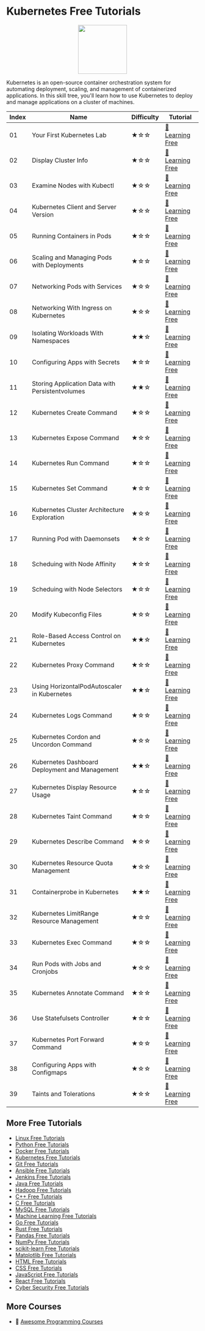 # Kubernetes Free Tutorials

<div align="center">
<img width="128px" src="https://file.labex.io/path/RTAa3OE96ESn.png">
</div>

Kubernetes is an open-source container orchestration system for automating deployment, scaling, and management of containerized applications. In this skill tree, you'll learn how to use Kubernetes to deploy and manage applications on a cluster of machines.

|   Index | Name                                            | Difficulty   | Tutorial                                                                                           |
|---------|-------------------------------------------------|--------------|----------------------------------------------------------------------------------------------------|
|      01 | Your First Kubernetes Lab                       | ★☆☆          | [🔗 Learning Free](https://labex.io/tutorials/your-first-kubernetes-lab-92733)                      |
|      02 | Display Cluster Info                            | ★☆☆          | [🔗 Learning Free](https://labex.io/tutorials/display-cluster-info-8426)                            |
|      03 | Examine Nodes with Kubectl                      | ★☆☆          | [🔗 Learning Free](https://labex.io/tutorials/examine-nodes-with-kubectl-9790)                      |
|      04 | Kubernetes Client and Server Version            | ★☆☆          | [🔗 Learning Free](https://labex.io/tutorials/kubernetes-client-and-server-version-9197)            |
|      05 | Running Containers in Pods                      | ★☆☆          | [🔗 Learning Free](https://labex.io/tutorials/running-containers-in-pods-14998)                     |
|      06 | Scaling and Managing Pods with Deployments      | ★☆☆          | [🔗 Learning Free](https://labex.io/tutorials/scaling-and-managing-pods-with-deployments-9675)      |
|      07 | Networking Pods with Services                   | ★☆☆          | [🔗 Learning Free](https://labex.io/tutorials/networking-pods-with-services-15815)                  |
|      08 | Networking With Ingress on Kubernetes           | ★☆☆          | [🔗 Learning Free](https://labex.io/tutorials/networking-with-ingress-on-kubernetes-9681)           |
|      09 | Isolating Workloads With Namespaces             | ★★☆          | [🔗 Learning Free](https://labex.io/tutorials/isolating-workloads-with-namespaces-9199)             |
|      10 | Configuring Apps with Secrets                   | ★☆☆          | [🔗 Learning Free](https://labex.io/tutorials/configuring-apps-with-secrets-8448)                   |
|      11 | Storing Application Data with Persistentvolumes | ★★☆          | [🔗 Learning Free](https://labex.io/tutorials/storing-application-data-with-persistentvolumes-9685) |
|      12 | Kubernetes Create Command                       | ★☆☆          | [🔗 Learning Free](https://labex.io/tutorials/kubernetes-create-command-8506)                       |
|      13 | Kubernetes Expose Command                       | ★☆☆          | [🔗 Learning Free](https://labex.io/tutorials/kubernetes-expose-command-8452)                       |
|      14 | Kubernetes Run Command                          | ★☆☆          | [🔗 Learning Free](https://labex.io/tutorials/kubernetes-run-command-8456)                          |
|      15 | Kubernetes Set Command                          | ★☆☆          | [🔗 Learning Free](https://labex.io/tutorials/kubernetes-set-command-8424)                          |
|      16 | Kubernetes Cluster Architecture Exploration     | ★☆☆          | [🔗 Learning Free](https://labex.io/tutorials/kubernetes-cluster-architecture-exploration-8450)     |
|      17 | Running Pod with Daemonsets                     | ★☆☆          | [🔗 Learning Free](https://labex.io/tutorials/running-pod-with-daemonsets-8454)                     |
|      18 | Scheduing with Node Affinity                    | ★☆☆          | [🔗 Learning Free](https://labex.io/tutorials/scheduing-with-node-affinity-18468)                   |
|      19 | Scheduing with Node Selectors                   | ★☆☆          | [🔗 Learning Free](https://labex.io/tutorials/scheduing-with-node-selectors-15001)                  |
|      20 | Modify Kubeconfig Files                         | ★☆☆          | [🔗 Learning Free](https://labex.io/tutorials/modify-kubeconfig-files-11297)                        |
|      21 | Role-Based Access Control on Kubernetes         | ★★☆          | [🔗 Learning Free](https://labex.io/tutorials/role-based-access-control-on-kubernetes-9203)         |
|      22 | Kubernetes Proxy Command                        | ★☆☆          | [🔗 Learning Free](https://labex.io/tutorials/kubernetes-proxy-command-8097)                        |
|      23 | Using HorizontalPodAutoscaler in Kubernetes     | ★★☆          | [🔗 Learning Free](https://labex.io/tutorials/using-horizontalpodautoscaler-in-kubernetes-34031)    |
|      24 | Kubernetes Logs Command                         | ★☆☆          | [🔗 Learning Free](https://labex.io/tutorials/kubernetes-logs-command-8099)                         |
|      25 | Kubernetes Cordon and Uncordon Command          | ★☆☆          | [🔗 Learning Free](https://labex.io/tutorials/kubernetes-cordon-and-uncordon-command-9664)          |
|      26 | Kubernetes Dashboard Deployment and Management  | ★★☆          | [🔗 Learning Free](https://labex.io/tutorials/kubernetes-dashboard-deployment-and-management-15042) |
|      27 | Kubernetes Display Resource Usage               | ★☆☆          | [🔗 Learning Free](https://labex.io/tutorials/kubernetes-display-resource-usage-11358)              |
|      28 | Kubernetes Taint Command                        | ★☆☆          | [🔗 Learning Free](https://labex.io/tutorials/kubernetes-taint-command-9195)                        |
|      29 | Kubernetes Describe Command                     | ★☆☆          | [🔗 Learning Free](https://labex.io/tutorials/kubernetes-describe-command-8101)                     |
|      30 | Kubernetes Resource Quota Management            | ★☆☆          | [🔗 Learning Free](https://labex.io/tutorials/kubernetes-resource-quota-management-15823)           |
|      31 | Containerprobe in Kubernetes                    | ★★☆          | [🔗 Learning Free](https://labex.io/tutorials/containerprobe-in-kubernetes-12263)                   |
|      32 | Kubernetes LimitRange Resource Management       | ★☆☆          | [🔗 Learning Free](https://labex.io/tutorials/kubernetes-limitrange-resource-management-15819)      |
|      33 | Kubernetes Exec Command                         | ★☆☆          | [🔗 Learning Free](https://labex.io/tutorials/kubernetes-exec-command-8502)                         |
|      34 | Run Pods with Jobs and Cronjobs                 | ★☆☆          | [🔗 Learning Free](https://labex.io/tutorials/run-pods-with-jobs-and-cronjobs-11300)                |
|      35 | Kubernetes Annotate Command                     | ★☆☆          | [🔗 Learning Free](https://labex.io/tutorials/kubernetes-annotate-command-9679)                     |
|      36 | Use Statefulsets Controller                     | ★☆☆          | [🔗 Learning Free](https://labex.io/tutorials/use-statefulsets-controller-9205)                     |
|      37 | Kubernetes Port Forward Command                 | ★☆☆          | [🔗 Learning Free](https://labex.io/tutorials/kubernetes-port-forward-command-18494)                |
|      38 | Configuring Apps with Configmaps                | ★☆☆          | [🔗 Learning Free](https://labex.io/tutorials/configuring-apps-with-configmaps-9689)                |
|      39 | Taints and Tolerations                          | ★☆☆          | [🔗 Learning Free](https://labex.io/tutorials/taints-and-tolerations-34029)                         |

## More Free Tutorials

- [Linux Free Tutorials](https://github.com/labex-labs/linux-free-tutorials)
- [Python Free Tutorials](https://github.com/labex-labs/python-free-tutorials)
- [Docker Free Tutorials](https://github.com/labex-labs/docker-free-tutorials)
- [Kubernetes Free Tutorials](https://github.com/labex-labs/kubernetes-free-tutorials)
- [Git Free Tutorials](https://github.com/labex-labs/git-free-tutorials)
- [Ansible Free Tutorials](https://github.com/labex-labs/ansible-free-tutorials)
- [Jenkins Free Tutorials](https://github.com/labex-labs/jenkins-free-tutorials)
- [Java Free Tutorials](https://github.com/labex-labs/java-free-tutorials)
- [Hadoop Free Tutorials](https://github.com/labex-labs/hadoop-free-tutorials)
- [C++ Free Tutorials](https://github.com/labex-labs/cpp-free-tutorials)
- [C Free Tutorials](https://github.com/labex-labs/c-free-tutorials)
- [MySQL Free Tutorials](https://github.com/labex-labs/mysql-free-tutorials)
- [Machine Learning Free Tutorials](https://github.com/labex-labs/ml-free-tutorials)
- [Go Free Tutorials](https://github.com/labex-labs/go-free-tutorials)
- [Rust Free Tutorials](https://github.com/labex-labs/rust-free-tutorials)
- [Pandas Free Tutorials](https://github.com/labex-labs/pandas-free-tutorials)
- [NumPy Free Tutorials](https://github.com/labex-labs/numpy-free-tutorials)
- [scikit-learn Free Tutorials](https://github.com/labex-labs/sklearn-free-tutorials)
- [Matplotlib Free Tutorials](https://github.com/labex-labs/matplotlib-free-tutorials)
- [HTML Free Tutorials](https://github.com/labex-labs/html-free-tutorials)
- [CSS Free Tutorials](https://github.com/labex-labs/css-free-tutorials)
- [JavaScript Free Tutorials](https://github.com/labex-labs/javascript-free-tutorials)
- [React Free Tutorials](https://github.com/labex-labs/react-free-tutorials)
- [Cyber Security Free Tutorials](https://github.com/labex-labs/cysec-free-tutorials)


## More Courses

- 🔗 [Awesome Programming Courses](https://github.com/labex-labs/awesome-programming-courses)

